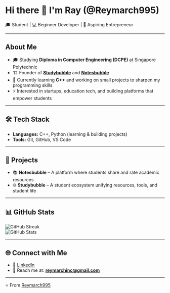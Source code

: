 # Hi there 👋 I'm Ray (@Reymarch995)

🎓 Student | 💻 Beginner Developer | 🚀 Aspiring Entrepreneur  

---

## About Me
- 🎓 Studying **Diploma in Computer Engineering (DCPE)** at Singapore Polytechnic  
- 🏗️ Founder of **[Studybubble](https://github.com/studybubble)** and **[Notesbubble](https://github.com/notesbubble)**  
- 🌱 Currently learning **C++** and working on small projects to sharpen my programming skills  
- ⚡ Interested in startups, education tech, and building platforms that empower students  

---

## 🛠️ Tech Stack
- **Languages:** C++, Python (learning & building projects)  
- **Tools:** Git, GitHub, VS Code  

---

## 🚀 Projects
- 📚 **Notesbubble** – A platform where students share and rate academic resources  
- 🌐 **Studybubble** – A student ecosystem unifying resources, tools, and student life  

---

## 📊 GitHub Stats
![GitHub Streak](https://github-readme-streak-stats.herokuapp.com?user=Reymarch995&theme=radical)  
![GitHub Stats](https://github-readme-stats.vercel.app/api?username=Reymarch995&show_icons=true&theme=radical)

---

## 🌐 Connect with Me
- 💼 [LinkedIn](https://www.linkedin.com/in/mhdrayhan)  
- 📧 Reach me at: **reymarchinc@gmail.com**

---

⭐️ From [Reymarch995](https://github.com/Reymarch995)
